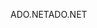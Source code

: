 <span data-ttu-id="1cb04-101">ADO.NET</span><span class="sxs-lookup"><span data-stu-id="1cb04-101">ADO.NET</span></span>